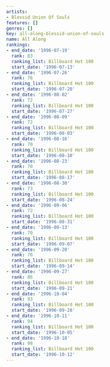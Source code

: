 ```yaml
---
artists:
- Blessid Union Of Souls
features: []
genres: []
key: all-along-blessid-union-of-souls
name: All Along
rankings:
- end_date: '1996-07-19'
  rank: 83
  ranking_list: Billboard Hot 100
  start_date: '1996-07-13'
- end_date: '1996-07-26'
  rank: 76
  ranking_list: Billboard Hot 100
  start_date: '1996-07-20'
- end_date: '1996-08-02'
  rank: 72
  ranking_list: Billboard Hot 100
  start_date: '1996-07-27'
- end_date: '1996-08-09'
  rank: 72
  ranking_list: Billboard Hot 100
  start_date: '1996-08-03'
- end_date: '1996-08-16'
  rank: 70
  ranking_list: Billboard Hot 100
  start_date: '1996-08-10'
- end_date: '1996-08-23'
  rank: 70
  ranking_list: Billboard Hot 100
  start_date: '1996-08-17'
- end_date: '1996-08-30'
  rank: 73
  ranking_list: Billboard Hot 100
  start_date: '1996-08-24'
- end_date: '1996-09-06'
  rank: 72
  ranking_list: Billboard Hot 100
  start_date: '1996-08-31'
- end_date: '1996-09-13'
  rank: 70
  ranking_list: Billboard Hot 100
  start_date: '1996-09-07'
- end_date: '1996-09-20'
  rank: 76
  ranking_list: Billboard Hot 100
  start_date: '1996-09-14'
- end_date: '1996-09-27'
  rank: 86
  ranking_list: Billboard Hot 100
  start_date: '1996-09-21'
- end_date: '1996-10-04'
  rank: 93
  ranking_list: Billboard Hot 100
  start_date: '1996-09-28'
- end_date: '1996-10-11'
  rank: 94
  ranking_list: Billboard Hot 100
  start_date: '1996-10-05'
- end_date: '1996-10-18'
  rank: 98
  ranking_list: Billboard Hot 100
  start_date: '1996-10-12'
---
```


